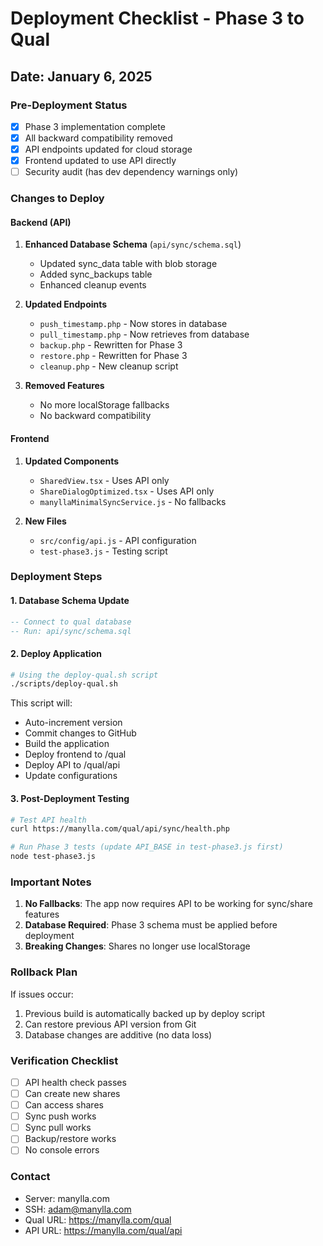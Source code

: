 # Deployment Checklist - Phase 3 to Qual
## Date: January 6, 2025

### Pre-Deployment Status
- [x] Phase 3 implementation complete
- [x] All backward compatibility removed
- [x] API endpoints updated for cloud storage
- [x] Frontend updated to use API directly
- [ ] Security audit (has dev dependency warnings only)

### Changes to Deploy

#### Backend (API)
1. **Enhanced Database Schema** (`api/sync/schema.sql`)
   - Updated sync_data table with blob storage
   - Added sync_backups table
   - Enhanced cleanup events

2. **Updated Endpoints**
   - `push_timestamp.php` - Now stores in database
   - `pull_timestamp.php` - Now retrieves from database
   - `backup.php` - Rewritten for Phase 3
   - `restore.php` - Rewritten for Phase 3
   - `cleanup.php` - New cleanup script

3. **Removed Features**
   - No more localStorage fallbacks
   - No backward compatibility

#### Frontend
1. **Updated Components**
   - `SharedView.tsx` - Uses API only
   - `ShareDialogOptimized.tsx` - Uses API only
   - `manyllaMinimalSyncService.js` - No fallbacks

2. **New Files**
   - `src/config/api.js` - API configuration
   - `test-phase3.js` - Testing script

### Deployment Steps

#### 1. Database Schema Update
```sql
-- Connect to qual database
-- Run: api/sync/schema.sql
```

#### 2. Deploy Application
```bash
# Using the deploy-qual.sh script
./scripts/deploy-qual.sh
```

This script will:
- Auto-increment version
- Commit changes to GitHub
- Build the application
- Deploy frontend to /qual
- Deploy API to /qual/api
- Update configurations

#### 3. Post-Deployment Testing
```bash
# Test API health
curl https://manylla.com/qual/api/sync/health.php

# Run Phase 3 tests (update API_BASE in test-phase3.js first)
node test-phase3.js
```

### Important Notes
1. **No Fallbacks**: The app now requires API to be working for sync/share features
2. **Database Required**: Phase 3 schema must be applied before deployment
3. **Breaking Changes**: Shares no longer use localStorage

### Rollback Plan
If issues occur:
1. Previous build is automatically backed up by deploy script
2. Can restore previous API version from Git
3. Database changes are additive (no data loss)

### Verification Checklist
- [ ] API health check passes
- [ ] Can create new shares
- [ ] Can access shares
- [ ] Sync push works
- [ ] Sync pull works
- [ ] Backup/restore works
- [ ] No console errors

### Contact
- Server: manylla.com
- SSH: adam@manylla.com
- Qual URL: https://manylla.com/qual
- API URL: https://manylla.com/qual/api